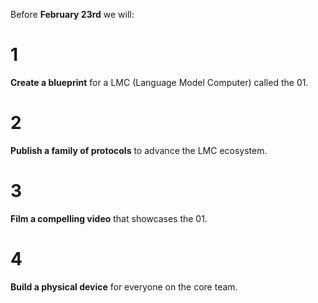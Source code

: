 Before **February 23rd** we will:

# 1
**Create a blueprint** for a LMC (Language Model Computer) called the 01.

# 2
**Publish a family of protocols** to advance the LMC ecosystem.

# 3
**Film a compelling video** that showcases the 01.

# 4
**Build a physical device** for everyone on the core team.
